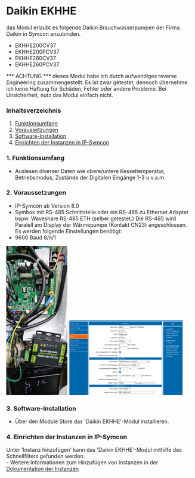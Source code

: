 # Daikin EKHHE
das Modul erlaubt es folgende Daikin Brauchwasserpumpen der Firma Daikin in Symcon anzubinden.

- EKHHE200CV37
- EKHHE200PCV37
- EKHHE260CV37
- EKHHE260PCV37

*** ACHTUNG ***
dieses Modul habe ich durch aufwendiges reverse Engineering zusammengestellt. Es ist zwar getestet, dennoch übernehme ich keine Haftung für Schäden, Fehler oder andere Probleme. Bei Unsicherheit, nutz das Modul einfach nicht.

### Inhaltsverzeichnis

1. [Funktionsumfang](#1-funktionsumfang)
2. [Voraussetzungen](#2-voraussetzungen)
3. [Software-Installation](#3-software-installation)
4. [Einrichten der Instanzen in IP-Symcon](#4-einrichten-der-instanzen-in-ip-symcon)

### 1. Funktionsumfang

* Auslesen diverser Daten wie obere/untere Kesseltemperatur, Betriebsmodus, Zustände der Digitalen Eingänge 1-3 u.v.a.m.

### 2. Voraussetzungen

- IP-Symcon ab Version 8.0
- Symbox mit RS-485 Schnittstelle oder ein RS-485 zu Ethernet Adapter bspw. Waveshare RS-485 ETH (selber getestet.) Die RS-485 wird Paralell am Display der Wärmepumpe (Kontakt CN23) angeschlossen. Es werden folgende Einstellungen benötigt:
- 9600 Baud 8/n/1 

<img src="pics/connect.jpg" alt="connection" height="400px"> <img src="pics/waveshare.png" alt="waveshare webui" height="200px">


### 3. Software-Installation

* Über den Module Store das 'Daikin EKHHE'-Modul installieren.

### 4. Einrichten der Instanzen in IP-Symcon

 Unter 'Instanz hinzufügen' kann das 'Daikin EKHHE'-Modul mithilfe des Schnellfilters gefunden werden.  
	- Weitere Informationen zum Hinzufügen von Instanzen in der [Dokumentation der Instanzen](https://www.symcon.de/service/dokumentation/konzepte/instanzen/#Instanz_hinzufügen)

